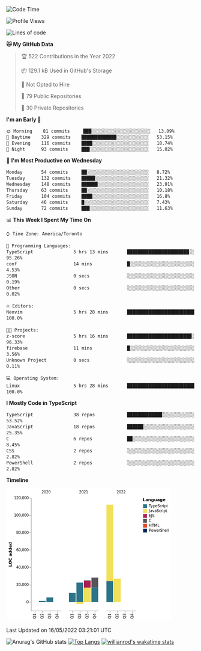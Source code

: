 <!--START_SECTION:waka-->
![Code Time](http://img.shields.io/badge/Code%20Time-233%20hrs%2053%20mins-blue)

![Profile Views](http://img.shields.io/badge/Profile%20Views-2-blue)

![Lines of code](https://img.shields.io/badge/From%20Hello%20World%20I%27ve%20Written-229%20Thousand%20lines%20of%20code-blue)

**🐱 My GitHub Data** 

> 🏆 522 Contributions in the Year 2022
 > 
> 📦 129.1 kB Used in GitHub's Storage 
 > 
> 🚫 Not Opted to Hire
 > 
> 📜 79 Public Repositories 
 > 
> 🔑 30 Private Repositories  
 > 
**I'm an Early 🐤** 

```text
🌞 Morning    81 commits     ███░░░░░░░░░░░░░░░░░░░░░░   13.09% 
🌆 Daytime    329 commits    █████████████░░░░░░░░░░░░   53.15% 
🌃 Evening    116 commits    ████░░░░░░░░░░░░░░░░░░░░░   18.74% 
🌙 Night      93 commits     ███░░░░░░░░░░░░░░░░░░░░░░   15.02%

```
📅 **I'm Most Productive on Wednesday** 

```text
Monday       54 commits     ██░░░░░░░░░░░░░░░░░░░░░░░   8.72% 
Tuesday      132 commits    █████░░░░░░░░░░░░░░░░░░░░   21.32% 
Wednesday    148 commits    ██████░░░░░░░░░░░░░░░░░░░   23.91% 
Thursday     63 commits     ██░░░░░░░░░░░░░░░░░░░░░░░   10.18% 
Friday       104 commits    ████░░░░░░░░░░░░░░░░░░░░░   16.8% 
Saturday     46 commits     █░░░░░░░░░░░░░░░░░░░░░░░░   7.43% 
Sunday       72 commits     ███░░░░░░░░░░░░░░░░░░░░░░   11.63%

```


📊 **This Week I Spent My Time On** 

```text
⌚︎ Time Zone: America/Toronto

💬 Programming Languages: 
TypeScript               5 hrs 13 mins       ███████████████████████░░   95.26% 
conf                     14 mins             █░░░░░░░░░░░░░░░░░░░░░░░░   4.53% 
JSON                     0 secs              ░░░░░░░░░░░░░░░░░░░░░░░░░   0.19% 
Other                    0 secs              ░░░░░░░░░░░░░░░░░░░░░░░░░   0.02%

🔥 Editors: 
Neovim                   5 hrs 28 mins       █████████████████████████   100.0%

🐱‍💻 Projects: 
z-score                  5 hrs 16 mins       ████████████████████████░   96.33% 
firebase                 11 mins             █░░░░░░░░░░░░░░░░░░░░░░░░   3.56% 
Unknown Project          0 secs              ░░░░░░░░░░░░░░░░░░░░░░░░░   0.11%

💻 Operating System: 
Linux                    5 hrs 28 mins       █████████████████████████   100.0%

```

**I Mostly Code in TypeScript** 

```text
TypeScript               38 repos            █████████████░░░░░░░░░░░░   53.52% 
JavaScript               18 repos            ██████░░░░░░░░░░░░░░░░░░░   25.35% 
C                        6 repos             ██░░░░░░░░░░░░░░░░░░░░░░░   8.45% 
CSS                      2 repos             ░░░░░░░░░░░░░░░░░░░░░░░░░   2.82% 
PowerShell               2 repos             ░░░░░░░░░░░░░░░░░░░░░░░░░   2.82%

```


**Timeline**

![Chart not found](https://raw.githubusercontent.com/wise-introvert/wise-introvert/master/charts/bar_graph.png) 


 Last Updated on 16/05/2022 03:21:01 UTC
<!--END_SECTION:waka-->

![Anurag's GitHub stats](https://github-readme-stats.vercel.app/api?username=wise-introvert&count_private=true&show_icons=true)
[![Top Langs](https://github-readme-stats.vercel.app/api/top-langs/?username=wise-introvert&langs_count=10)](https://github.com/anuraghazra/github-readme-stats)
[![willianrod's wakatime stats](https://github-readme-stats.vercel.app/api/wakatime?username=wiseintrovert)](https://github.com/anuraghazra/github-readme-stats)
